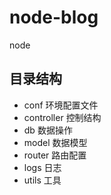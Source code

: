 # node-blog

node

## 目录结构

- conf 环境配置文件
- controller 控制结构
- db 数据操作
- model 数据模型
- router 路由配置
- logs 日志
- utils 工具
